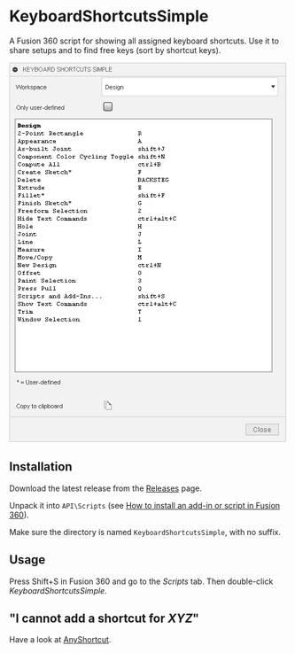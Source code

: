 # KeyboardShortcutsSimple

A Fusion 360 script for showing all assigned keyboard shortcuts. Use it to share setups and to find free keys (sort by shortcut keys).

![](screenshot.png)

## Installation
Download the latest release from the [Releases](https://github.com/thomasa88/KeyboardShortcutsSimple/releases) page.

Unpack it into `API\Scripts` (see [How to install an add-in or script in Fusion 360](https://knowledge.autodesk.com/support/fusion-360/troubleshooting/caas/sfdcarticles/sfdcarticles/How-to-install-an-ADD-IN-and-Script-in-Fusion-360.html)).

Make sure the directory is named `KeyboardShortcutsSimple`, with no suffix.

## Usage

Press Shift+S in Fusion 360 and go to the *Scripts* tab. Then double-click *KeyboardShortcutsSimple*.

## "I cannot add a shortcut for *XYZ*"

Have a look at [AnyShortcut](https://github.com/thomasa88/AnyShortcut/blob/master/README.md).